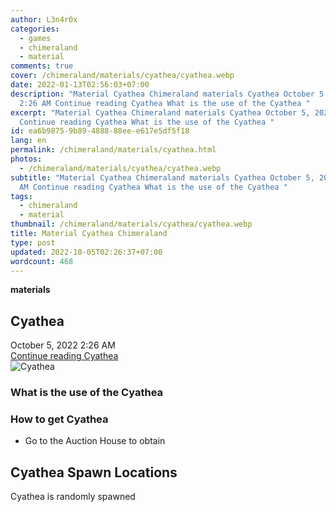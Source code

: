 ```yaml
---
author: L3n4r0x
categories:
  - games
  - chimeraland
  - material
comments: true
cover: /chimeraland/materials/cyathea/cyathea.webp
date: 2022-01-13T02:56:03+07:00
description: "Material Cyathea Chimeraland materials Cyathea October 5, 2022
  2:26 AM Continue reading Cyathea What is the use of the Cyathea "
excerpt: "Material Cyathea Chimeraland materials Cyathea October 5, 2022 2:26 AM
  Continue reading Cyathea What is the use of the Cyathea "
id: ea6b9875-9b89-4888-88ee-e617e5df5f18
lang: en
permalink: /chimeraland/materials/cyathea.html
photos:
  - /chimeraland/materials/cyathea/cyathea.webp
subtitle: "Material Cyathea Chimeraland materials Cyathea October 5, 2022 2:26
  AM Continue reading Cyathea What is the use of the Cyathea "
tags:
  - chimeraland
  - material
thumbnail: /chimeraland/materials/cyathea/cyathea.webp
title: Material Cyathea Chimeraland
type: post
updated: 2022-10-05T02:26:37+07:00
wordcount: 468
---
```


<link
  rel="stylesheet"
  href="https://rawcdn.githack.com/dimaslanjaka/Web-Manajemen/870a349/css/bootstrap-5-3-0-alpha3-wrapper.css"
/>
<section id="bootstrap-wrapper">
  <div data-bs-theme="dark">
    <div
      class="row g-0 border rounded overflow-hidden flex-md-row mb-4 shadow-sm position-relative bg-dark text-light"
    >
      <div class="col p-4 d-flex flex-column position-static">
        <strong class="d-inline-block mb-2 text-success">materials</strong>
        <h2 class="mb-0">Cyathea</h2>
        <div class="mb-1 text-muted">October 5, 2022 2:26 AM</div>
        <a
          href="/chimeraland/materials/cyathea.html"
          class="stretched-link d-none text-primary"
          >Continue reading Cyathea</a
        >
      </div>
      <div class="col-auto d-none d-md-block d-lg-block">
        <img
          src="https://www.webmanajemen.com/chimeraland/materials/cyathea/cyathea.webp"
          alt="Cyathea"
        />
      </div>
    </div>
    <div class="row">
      <div class="col-lg-6 col-12 mb-2">
        <div class="card">
          <div class="card-body">
            <h3 class="card-title">What is the use of the Cyathea</h3>
            <div class="card-text"><ul></ul></div>
          </div>
        </div>
      </div>
      <div class="col-lg-6 col-12 mb-2">
        <div class="card">
          <div class="card-body">
            <h3 class="card-title">How to get Cyathea</h3>
            <div class="card-text">
              <ul>
                <li>Go to the Auction House to obtain</li>
              </ul>
            </div>
          </div>
        </div>
      </div>
      <div class="col-12 mb-2">
        <h2>Cyathea Spawn Locations</h2>
        <p>Cyathea is randomly spawned</p>
      </div>
    </div>
  </div>
</section>